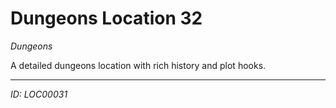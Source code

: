 # Dungeons Location 32

*Dungeons*

A detailed dungeons location with rich history and plot hooks.

---
*ID: LOC00031*